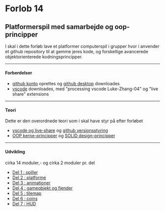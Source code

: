 # Forlob 14
## Platformerspil med samarbejde og oop-principper

I skal i dette forløb lave et platformer computerspil i grupper hvor i anvender et github repository til at gemme jeres kode, og forskellige avancerede objektorienterede kodningsprincipper.

--------------------------------------------------------------------------------

#### Forberdelser

- [github konto](https://github.com/) oprettes og [github desktop](https://desktop.github.com/) downloades
- [vscode](https://code.visualstudio.com/) downloades, med "processing vscode Luke-Zhang-04" og "live share" extensions

---------------------------------------------------------------------------------

#### Teori
Dette er den overordnede teori som i skal have styr på efter forløbet

- [vscode og live-share](teori/pair_programming.md) og [github versionsstyring](teori/github_vejledning.md)
- [OOP kerne-principper](teori/oop_kerne_principper/oop_kerne_principper.md) og [SOLID design-principper](teori/solid_principper/solid_principper.md)

---------------------------------------------------------------------------------

#### Udvikling
cirka 14 moduler,- og cirka 2 moduler pr. del

- [Del 1 : spiller](udvikling/del1_spilleren.md)
- [Del 2 : platforme](udvikling/del2_platforme.md)
- [Del 3 : animationer](udvikling/del3_animationer.md)
- [Del 4 : gameobjekt og fjender](udvikling/del4_fjender.md)
- [Del 5 : tilemap](udvikling/del5_tilemap.md)
- [Del 6 : coins](udvikling/del6_coins.md)
- [Del 7 : HUD](udvikling/del7_HUD.md)

